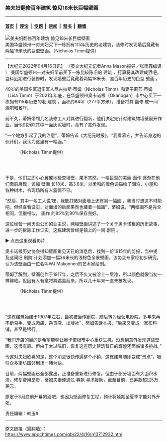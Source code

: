 ### 美夫妇翻修百年建筑 惊见18米长巨幅壁画

---

#### [首页](../../../..?n13712932) &nbsp;|&nbsp; [评论](../../../../../epoch-comment?n13712932) &nbsp;|&nbsp; [专题](../../../../../epoch-special?n13712932) &nbsp;|&nbsp; [禁闻](../../../../../epoch-news?n13712932) &nbsp;|&nbsp; [禁书](../../../../../books?n13712932) &nbsp;|&nbsp; [翻墙](https://github.com/gfw-breaker/nogfw/blob/master/README.md?n13712932)


<div><img alt="美夫妇翻修百年建筑 惊见18米长巨幅壁画" class="attachment-djy_600_400 size-djy_600_400 wp-post-image" src="https://i.epochtimes.com/assets/uploads/2022/04/id13712946-mural18-600x394.jpeg"/>
<div class="caption">
 美国华盛顿州一对夫妇买下一栋拥有115年历史的老建筑，装修时发现墙后竟藏有两幅18米长的巨型壁画。（Nicholas Timm提供）
</div></div><hr/><div class="post_content" id="artbody" itemprop="articleBody">
 <!-- article content begin -->
 <p>
  【大纪元2022年04月16日讯】
  <span style="font-weight: 400;">
   （英文大纪元记者Anna Mason报导／张雨霏编译
  </span>
  <span style="font-weight: 400;">
   ）
  </span>
  <span style="font-weight: 400;">
   美国华盛顿州一对夫妇早前买下一栋比较陈旧的
   <ok href="https://www.epochtimes.com/gb/tag/%E5%BB%BA%E7%AD%91.html">
    建筑
   </ok>
   ，打算将其改建成酒吧，岂料近期进行装修时，发现墙壁后竟藏着两幅18米长、逾百年历史的巨型
   <ok href="https://www.epochtimes.com/gb/tag/%E5%A3%81%E7%94%BB.html">
    壁画
   </ok>
   。
  </span>
 </p>
 <p>
  <span style="font-weight: 400;">
   40岁的美国空军退伍军人尼古拉斯‧蒂姆（Nicholas Timm）和妻子莉莎‧蒂姆（Lisa Timm）于2021年年底，在华盛顿州奥卡诺根（Okanogan）市中心买下一栋拥有115年历史的老
   <ok href="https://www.epochtimes.com/gb/tag/%E5%BB%BA%E7%AD%91.html">
    建筑
   </ok>
   ，面积约84坪（277平方米），准备将其
   <ok href="https://www.epochtimes.com/gb/tag/%E7%BF%BB%E4%BF%AE.html">
    翻修
   </ok>
   成一间酒吧和餐厅。
  </span>
 </p>
 <p>
  <span style="font-weight: 400;">
   前不久，蒂姆带领几名装修工人对其进行翻新，他们决定先针对建筑物墙壁展开作业。当他们拆除其中一面灰泥墙时，竟有了意外发现。
  </span>
 </p>
 <p>
  <span style="font-weight: 400;">
   “一个地方引起了我的注意”，蒂姆告诉《大纪元时报》，“我看着它，并告诉身边的伙计们，我认为这里有一幅画。”
  </span>
 </p>
 <figure aria-describedby="caption-attachment-13712947" class="wp-caption aligncenter" id="attachment_13712947" style="width: 599px">
  <ok href="https://i.epochtimes.com/assets/uploads/2022/04/id13712947-mural2.jpeg" target="_blank">
   <img alt="" class="wp-image-13712947" src="https://i.epochtimes.com/assets/uploads/2022/04/id13712947-mural2.jpeg"/>
  </ok>
  <br/><figcaption class="wp-caption-text" id="caption-attachment-13712947">
   （Nicholas Timm提供）
  </figcaption><br/>
 </figure><br/>
 <p>
  <span style="font-weight: 400;">
   于是，他们立即小心翼翼地检查墙壁，果不其然，一幅巨型的美丽
   <ok href="https://www.epochtimes.com/gb/tag/%E7%94%BB%E4%BD%9C.html">
    画作
   </ok>
   逐渐在他们面前展现，该幅
   <ok href="https://www.epochtimes.com/gb/tag/%E5%A3%81%E7%94%BB.html">
    壁画
   </ok>
   长18米、高3.6米，以柔和的暖色调描绘了湖泊、小屋和各种树木，令现场所有人震惊不已。
  </span>
 </p>
 <p>
  <span style="font-weight: 400;">
   “然后，其中一名工人说‘嘿，我敢打赌对面墙上还有另一幅画’，我当时想这不可能吧。但经查看证实，对面墙的后面果然也藏着一幅画”，蒂姆说，“两幅画不是完全相同，但很相似，
   <ok href="https://www.epochtimes.com/gb/tag/%E7%94%BB%E4%BD%9C.html">
    画作
   </ok>
   的85%到90%保存完好。
  </span>
 </p>
 <p>
  <span style="font-weight: 400;">
   这位经营一间灭虫公司的业主说，两幅壁画讲述了一个关于奥卡诺根的历史故事。进一步的拆除工作证实，这栋建筑曾经是镇上的一间
   <ok href="https://www.epochtimes.com/gb/tag/%E5%89%A7%E9%99%A2.html">
    剧院
   </ok>
   。
  </span>
 </p>
 <p>
  ▶
  <ok href="https://www.youtube.com/watch?v=k8A3oI-2ttk&amp;ab_channel=KING5">
   点击这里观看影片
  </ok>
 </p>
 <p>
  <span style="font-weight: 400;">
   奥卡诺根历史协会得知壁画重见天日的消息后，找到一份1915年的剪报，当中提及这间旧
   <ok href="https://www.epochtimes.com/gb/tag/%E5%89%A7%E9%99%A2.html">
    剧院
   </ok>
   计划添加一幅36米长的浅棕色全景壁画。该协会专家经初步研究，认为该壁画由一位名叫WJ Makonnen的艺术家绘制。
  </span>
 </p>
 <p>
  <span style="font-weight: 400;">
   蒂姆了解到，壁画创作于1917年，之后不久又被涂上一层漆，所以颜色就像当初一样鲜艳。但因有人有意将其遮盖起来，所以几十年来一直未被发现。
  </span>
 </p>
 <figure aria-describedby="caption-attachment-13712948" class="wp-caption aligncenter" id="attachment_13712948" style="width: 599px">
  <ok href="https://i.epochtimes.com/assets/uploads/2022/04/id13712948-mural15.jpeg" target="_blank">
   <img alt="" class="wp-image-13712948" src="https://i.epochtimes.com/assets/uploads/2022/04/id13712948-mural15.jpeg"/>
  </ok>
  <br/><figcaption class="wp-caption-text" id="caption-attachment-13712948">
   （Nicholas Timm提供）
  </figcaption><br/>
 </figure><br/>
 <p>
  <span style="font-weight: 400;">
   “这栋建筑始建于1907年左右，最初被当作剧院，随后转为经营电影院，多年来再不断易手，变成肉店、杂货店、出版社”，蒂姆告诉本报，“后来又变成一家布料铺，甚至是银行。
  </span>
 </p>
 <p>
  <span style="font-weight: 400;">
   “我们开店的目的是希望能够让奥卡诺根市中心重获生机，没想到意外发现这些壁画，这很有趣。但由于太过陈旧，恢复这座历史建筑昔日的辉煌还面临诸多挑战。”
  </span>
 </p>
 <p>
  <span style="font-weight: 400;">
   令这对夫妇欣喜的是，这个消息很快传遍整个小镇，这栋建筑随即变成“景点”，吸引众多街坊四邻到场一睹为快。
  </span>
 </p>
 <p>
  <span style="font-weight: 400;">
   目前，两幅壁画已全部露出，正准备重新进行修复。但由于部分墙面有大面积水渍，修复费用昂贵，蒂姆夫妻便通过
   <ok href="https://www.gofundme.com/f/115-year-old-hidden-mural-preservation?utm_campaign=p_cf+share-flow-1&amp;utm_medium=copy_link&amp;utm_source=customer">
    募款
   </ok>
   寻求援助，截至目前，已筹款超过5万美元。
  </span>
 </p>
 <p>
  <span style="font-weight: 400;">
   原定于3月底前开幕的酒吧，也因为壁画修复工程，预计将延期至夏季才能对外开张。
  </span>
 </p>
 <p>
  <span style="font-weight: 400;">
   责任编辑：韩玉#
  </span>
 </p>
 <!-- article content end -->
 <div id="below_article_ad">
 </div>
</div>


---

原文链接（需翻墙）：https://www.epochtimes.com/gb/22/4/16/n13712932.htm